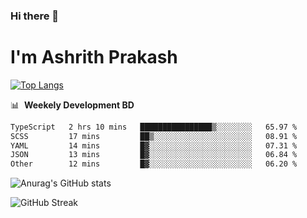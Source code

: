 ### Hi there 👋
# I'm Ashrith Prakash

[![Top Langs](https://github-readme-stats.vercel.app/api/top-langs/?username=xxcheckmatexx&count_private=true&include_all_commits=true&show_icons=true&line_height=20&title_color=FFFFFF&icon_color=FFFFFF&text_color=FFFFFF&bg_color=0D1117&langs_count=8)](https://github.com/anuraghazra/github-readme-stats)

📊 &nbsp;**Weekely Development BD**

<!--START_SECTION:waka-->

```txt
TypeScript   2 hrs 10 mins   ████████████████▒░░░░░░░░   65.97 %
SCSS         17 mins         ██▒░░░░░░░░░░░░░░░░░░░░░░   08.91 %
YAML         14 mins         █▓░░░░░░░░░░░░░░░░░░░░░░░   07.31 %
JSON         13 mins         █▓░░░░░░░░░░░░░░░░░░░░░░░   06.84 %
Other        12 mins         █▓░░░░░░░░░░░░░░░░░░░░░░░   06.20 %
```

<!--END_SECTION:waka-->

![Anurag's GitHub stats](https://github-readme-stats.vercel.app/api?username=xxcheckmatexx&count_private=true&show_icons=true&theme=merko)  

![GitHub Streak](http://github-readme-streak-stats.herokuapp.com?user=xxcheckmatexx&theme=merko&hide_border=true&date_format=M%20j%5B%2C%20Y%5D&fire=DD0E0B)
<br/>
